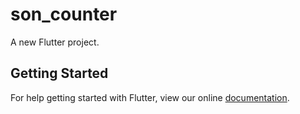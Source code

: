 # son_counter

A new Flutter project.

## Getting Started

For help getting started with Flutter, view our online
[documentation](https://flutter.io/).
